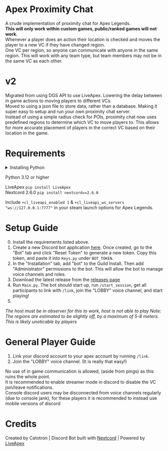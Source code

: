 # Apex Proximity Chat
A crude implementation of proximity chat for Apex Legends.\
**This will only work within custom games, public/ranked games will not work.**\
Whenever a player does an action their location is checked and moves the player to a new VC if they have changed region.\
One VC per region, so anyone can communicate with anyone in the same region.
This will work with any team type, but team members may not be in the same VC as each other.

# v2
Migrated from using DGS API to use LiveApex. Lowering the delay between in game actions to moving players to different VCs.\
Moved to using a json file to store data, rather than a database. Making it super easy to setup and run your own proximity chat server.\
Instead of using a simple radius check for POIs, proximity chat now uses predefined regions to determine which VC to move players to. This allows for more accurate placement of players in the correct VC based on their location in the game.

# Requirements
<details>
  <summary>Installing Python</summary>

You can install python from the [official website](https://www.python.org/downloads/).
Make sure to check the box that says "Add Python to PATH" during installation.

To install the required packages, open the command prompt and type any commands that start with ```pip install```.

</details>

Python 3.12 or higher

LiveApex ```pip install LiveApex```\
Nextcord 2.6.0 ```pip install nextcord==2.6.0```

Include ```+cl_liveapi_enabled 1``` & ```+cl_liveapi_ws_servers "ws://127.0.0.1:7777"``` in your steam launch options for Apex Legends.

# Setup Guide
0. Install the requirements listed above.
1. Create a new Discord bot application [here](https://discord.com/developers/applications). Once created, go to the "Bot" tab and click "Reset Token" to generate a new token. Copy this token, and paste it into `Keys.py` under `BOT_TOKEN`.
2. In the "Installation" tab, add "bot" to the Guild Install. Then add "Administrator" permissions to the bot. This will allow the bot to manage voice channels and roles.
3. Download the latest release from the [releases page](https://github.com/CatotronExists/Apex-Prox-Chat/releases)
4. Run `Main.py`. The bot should start up, run `/start_session`, get all participants to link with `/link`, join the "LOBBY" voice channel, and start playing!
5. 

*The host must be in observer for this to work, host is not able to play*
*Note: The regions are estimated to be slightly off, by a maximum of 5-8 meters. This is likely unoticable by players*

# General Player Guide
1. Link your discord account to your apex account by running `/link`.
2. Join the "LOBBY" voice channel.
(It is really that easy!)

No use of in game communication is allowed, (aside from pings) as this ruins the whole point.\
It is recommended to enable streamer mode in discord to disable the VC join/leave notifications.\
Console discord users may be disconnected from voice channels regularly (due to console jank), for these players it is recommended to instead use mobile versions of discord

# Credits
Created by Catotron | Discord Bot built with [Nextcord](https://github.com/nextcord/nextcord) | Powered by [LiveApex](https://github.com/CatotronExists/LiveApex)
